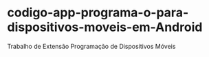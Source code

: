# codigo-app-programa-o-para-dispositivos-moveis-em-Android
Trabalho de Extensão Programação de Dispositivos Móveis
